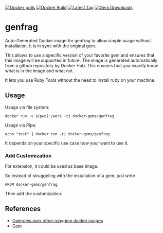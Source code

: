 [![Docker pulls](https://img.shields.io/docker/pulls/rubygem/genfrag.svg)](https://hub.docker.com/r/rubygem/genfrag/)
[![Docker Build](https://img.shields.io/docker/automated/rubygem/genfrag.svg)](https://hub.docker.com/r/rubygem/genfrag/)
[![Latest Tag](https://img.shields.io/github/tag/docker-rubygem/genfrag.svg)](https://hub.docker.com/r/rubygem/genfrag/)
[![Gem Downloads](https://img.shields.io/gem/dt/genfrag.svg)](https://rubygems.org/gems/genfrag/)
# genfrag

Auto-Generated Docker image for genfrag to allow simple usage without installation.
It is in sync with the original gem.

This allows to use a specific version of your favorite gem and ensures that this image will be supported in future.
The image is generated automatically from a github repository by Docker Hub.
This ensures that you exactly know what is in the image and what not.

It lets you use Ruby Tools without the need to install ruby on your machine.

## Usage

Usage via file system:

`docker run -v $(pwd):/work -ti docker-gems/genfrag`

Usage via Pipe:

`echo "test" | docker run -ti docker-gems/genfrag`

It depends on your specific use case how your want to use it.

### Add Customization

For extension, it could be used as base image.

So instead of struggeling with the installation of a gem, just write

`FROM docker-gems/genfrag`

Then add the customization.

## References

 - [Overview over other rubygem docker images](https://github.com/thinkbot/docker-rubygem)
 - [Gem](https://rubygems.org/gems/genfrag/)
